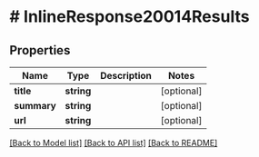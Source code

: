 # # InlineResponse20014Results

## Properties

Name | Type | Description | Notes
------------ | ------------- | ------------- | -------------
**title** | **string** |  | [optional]
**summary** | **string** |  | [optional]
**url** | **string** |  | [optional]

[[Back to Model list]](../../README.md#models) [[Back to API list]](../../README.md#endpoints) [[Back to README]](../../README.md)
